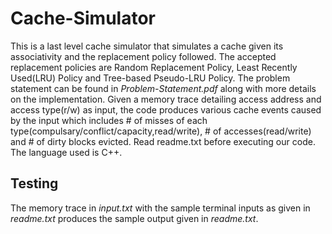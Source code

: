 # Cache-Simulator

This is a last level cache simulator that simulates a cache given its associativity and the replacement policy followed. The accepted replacement policies are Random Replacement Policy, Least Recently Used(LRU) Policy and Tree-based Pseudo-LRU Policy. The problem statement can be found in _Problem-Statement.pdf_ along with more details on the implementation. Given a memory trace detailing access address and access type(r/w) as input, the code produces various cache events caused by the input which includes # of misses of each type(compulsary/conflict/capacity,read/write), # of accesses(read/write) and # of dirty blocks evicted. Read readme.txt before executing our code. The language used is C++.

## Testing

The memory trace in _input.txt_ with the sample terminal inputs as given in _readme.txt_ produces the sample output given in _readme.txt_.

